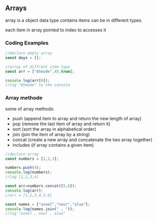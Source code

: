 ## Arrays
array is a object data type contains items can be in different types.

each item in array pointed to index to accesses it 

 ### Coding Examples

```javascript
//declare empty array
const days = [];

//array of diffrent item type
const arr = ["Ahmade",45,true];

console.log(arr[0]);
//log "Ahmade" to the console
```

### Array methode
 some of array methods:
  - push (append item to array and return the new length of array)
  - pop (remove the last item of array and return it)
  - sort (sort the array in alphabetical order)
  - join (join the item of array by a string)
  - concat (create a new array and concatenate the two array together)
  - includes (if array contains a given item)

```javascript
//declare array
const numbers = [1,2,3];

numbers.push(4);
console.log(numbers);
//log [1,2,3,4]

const arr=numbers.concat([5,6]);
console.log(arr);
//arr = [1,2,3,4,5,6]

const names = ["aseel","nour","alaa"];
console.log(names.join(" , "));
//log "aseel , nour , alaa"

```    

    
    
